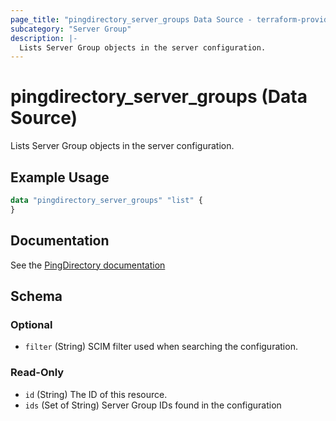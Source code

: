 ```yaml
---
page_title: "pingdirectory_server_groups Data Source - terraform-provider-pingdirectory"
subcategory: "Server Group"
description: |-
  Lists Server Group objects in the server configuration.
---
```


# pingdirectory_server_groups (Data Source)

Lists Server Group objects in the server configuration.

## Example Usage

```terraform
data "pingdirectory_server_groups" "list" {
}
```

## Documentation
See the [PingDirectory documentation](https://docs.pingidentity.com/r/en-us/pingdirectory-93/pd_ds_config_server_groups)

<!-- schema generated by tfplugindocs -->
## Schema

### Optional

- `filter` (String) SCIM filter used when searching the configuration.

### Read-Only

- `id` (String) The ID of this resource.
- `ids` (Set of String) Server Group IDs found in the configuration

